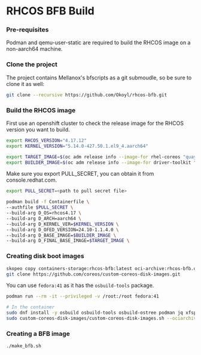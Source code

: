 # RHCOS BFB Build

### Pre-requisites
Podman and qemu-user-static are required to build the RHCOS image on a non-aarch64 machine.


### Clone the project
The project contains Mellanox's bfscripts as a git submoudle, so be sure to clone it as well:
```bash
git clone --recursive https://github.com/Okoyl/rhcos-bfb.git
```

### Build the RHCOS image
First use an openshift cluster to check the release image for the RHCOS version you want to build.
```bash
export RHCOS_VERSION="4.17.12"
export KERNEL_VERSION="5.14.0-427.50.1.el9_4.aarch64"

export TARGET_IMAGE=$(oc adm release info --image-for rhel-coreos "quay.io/openshift-release-dev/ocp-release:"$RHCOS_VERSION"-aarch64")
export BUILDER_IMAGE=$(oc adm release info --image-for driver-toolkit "quay.io/openshift-release-dev/ocp-release:"$RHCOS_VERSION"-aarch64")
```

Make sure you export PULL_SECRET, you can obtain it from console.redhat.com.
```bash
export PULL_SECRET=<path to pull secret file>
```

```bash
podman build -f Containerfile \
--authfile $PULL_SECRET \
--build-arg D_OS=rhcos4.17 \
--build-arg D_ARCH=aarch64 \
--build-arg D_KERNEL_VER=$KERNEL_VERSION \
--build-arg D_OFED_VERSION=24.10-1.1.4.0 \
--build-arg D_BASE_IMAGE=$BUILDER_IMAGE \
--build-arg D_FINAL_BASE_IMAGE=$TARGET_IMAGE \
```

### Creating disk boot images
```bash
skopeo copy containers-storage:rhcos-bfb:latest oci-archive:rhcos-bfb.ociarchive
git clone https://github.com/coreos/custom-coreos-disk-images.git
```

You can use `fedora:41` as it has the `osbuild-tools` package.
```bash
podman run --rm -it --privileged -v /root:/root fedora:41

# In the container
sudo dnf install -y osbuild osbuild-tools osbuild-ostree podman jq xfsprogs
sudo custom-coreos-disk-images/custom-coreos-disk-images.sh --ociarchive rhcos-bfb.ociarchive --platforms metal --metal-image-size 5000
```

### Creating a BFB image
```bash
./make_bfb.sh
```
